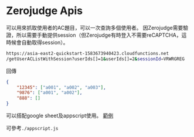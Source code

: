 # Zerojudge Apis

可以用來抓取使用者的AC題目，可以一次查詢多個使用者。
因Zerojudge需要驗證，所以需要手動提供session（但Zerojudge有時登入不需要reCAPTCHA，這時候會自動取得session）。

```bash
https://asia-east2-quickstart-1583673940423.cloudfunctions.net
/getUserACListWithSession?userIds[]=1&userIds[]=2&sessionId=VRWRGREG
```


回傳
```json
{
    "12345": ["a001", "a002", "a003"],
    "9876": ["a001", "a002"],
    "888": []
}
```

可以搭配google sheet及appscript使用。
[範例](https://docs.google.com/spreadsheets/d/1f9sJVCDZzTw9S0RsuOJFXqnwxdhq1z0PSVLUXTDmH48/edit?usp=sharing)

可參考`./appscript.js`
